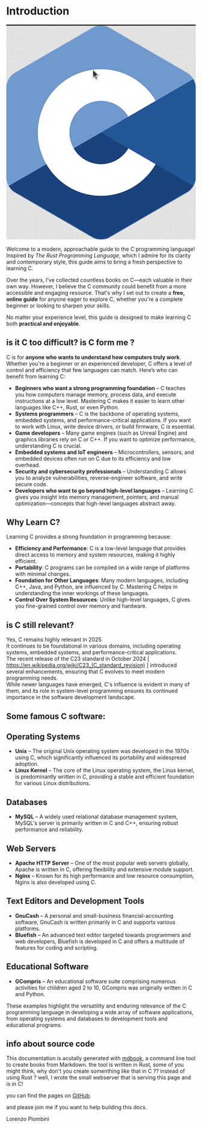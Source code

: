 # Introduction

<img src="img/c_logo"/>

Welcome to a modern, approachable guide to the C programming language! Inspired by *The Rust Programming Language*, which I admire for its clarity and contemporary style, this guide aims to bring a fresh perspective to learning C.  

Over the years, I’ve collected countless books on C—each valuable in their own way. However, I believe the C community could benefit from a more accessible and engaging resource. That's why I set out to create a **free, online guide** for anyone eager to explore C, whether you're a complete beginner or looking to sharpen your skills.  

No matter your experience level, this guide is designed to make learning C both **practical and enjoyable**.  



## is it C too difficult? is C form me ?

C is for **anyone who wants to understand how computers truly work**. Whether you're a beginner or an experienced developer, C offers a level of control and efficiency that few languages can match. Here’s who can benefit from learning C:

- **Beginners who want a strong programming foundation** – C teaches you how computers manage memory, process data, and execute instructions at a low level. Mastering C makes it easier to learn other languages like C++, Rust, or even Python.  
- **Systems programmers** – C is the backbone of operating systems, embedded systems, and performance-critical applications. If you want to work with Linux, write device drivers, or build firmware, C is essential.  
- **Game developers** – Many game engines (such as Unreal Engine) and graphics libraries rely on C or C++. If you want to optimize performance, understanding C is crucial.  
- **Embedded systems and IoT engineers** – Microcontrollers, sensors, and embedded devices often run on C due to its efficiency and low overhead.  
- **Security and cybersecurity professionals** – Understanding C allows you to analyze vulnerabilities, reverse-engineer software, and write secure code.  
- **Developers who want to go beyond high-level languages** – Learning C gives you insight into memory management, pointers, and manual optimization—concepts that high-level languages abstract away.  



## Why Learn C?

Learning C provides a strong foundation in programming because:

- **Efficiency and Performance**: C is a low-level language that provides direct access to memory and system resources, making it highly efficient.
- **Portability**: C programs can be compiled on a wide range of platforms with minimal changes.
- **Foundation for Other Languages**: Many modern languages, including C++, Java, and Python, are influenced by C. Mastering C helps in understanding the inner workings of these languages.
- **Control Over System Resources**: Unlike high-level languages, C gives you fine-grained control over memory and hardware.

## is C still relevant?

Yes, C remains highly relevant in 2025.  
It continues to be foundational in various domains, including operating systems, embedded systems, and performance-critical applications.   
The recent release of the C23 standard in October 2024 [ <https://en.wikipedia.org/wiki/C23_(C_standard_revision)> ] introduced several enhancements, ensuring that C evolves to meet modern programming needs.  
While newer languages have emerged, C's influence is evident in many of them, and its role in system-level programming ensures its continued importance in the software development landscape.


##                                  Some famous C software: 



## Operating Systems

- **Unix** – The original Unix operating system was developed in the 1970s using C, which significantly influenced its portability and widespread adoption.  
- **Linux Kernel** – The core of the Linux operating system, the Linux kernel, is predominantly written in C, providing a stable and efficient foundation for various Linux distributions.  

## Databases

- **MySQL** – A widely used relational database management system, MySQL's server is primarily written in C and C++, ensuring robust performance and reliability.  

## Web Servers

- **Apache HTTP Server** – One of the most popular web servers globally, Apache is written in C, offering flexibility and extensive module support.  
- **Nginx** – Known for its high performance and low resource consumption, Nginx is also developed using C.  

## Text Editors and Development Tools

- **GnuCash** – A personal and small-business financial-accounting software, GnuCash is written primarily in C and supports various platforms.  
- **Bluefish** – An advanced text editor targeted towards programmers and web developers, Bluefish is developed in C and offers a multitude of features for coding and scripting.  

## Educational Software

- **GCompris** – An educational software suite comprising numerous activities for children aged 2 to 10, GCompris was originally written in C and Python.  

These examples highlight the versatility and enduring relevance of the C programming language in developing a wide array of software applications, from operating systems and databases to development tools and educational programs.


## info about source code

This documentation is acutally generated with [mdbook][book], a command line tool to create books from Markdown.
the tool is written in Rust, some of you might think, why don't you create somenthing like that in C ??  instead of using Rust ?
well, I wrote the small webserver that is serving this page and is in C!


you can find the pages on [GitHub][link].

and please join me if you want to help building this docs.  
  
Lorenzo Piombini


[book]: https://rust-lang.github.io/mdBook/
[link]: https://github.com/LorenzoPiombini/TheCBook




